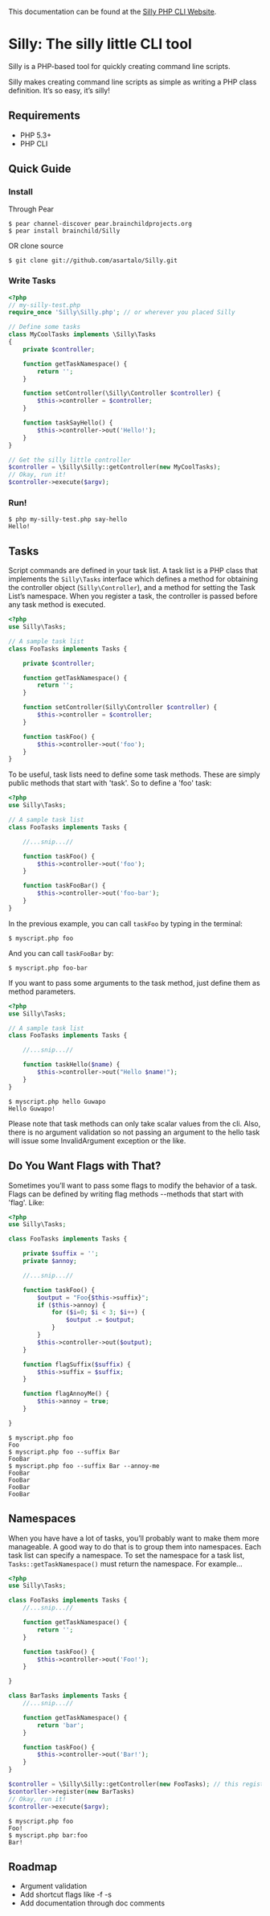 This documentation can be found at the [Silly PHP CLI Website](http://silly.brainchildprojects.org).


**Silly:** The silly little CLI tool
====================================

Silly is a PHP-based tool for quickly creating command line scripts.

Silly makes creating command line scripts as simple as writing a PHP class definition. It’s so easy, it’s silly!

Requirements
------------

* PHP 5.3+
* PHP CLI


Quick Guide
-----------

### Install

Through Pear
```
$ pear channel-discover pear.brainchildprojects.org
$ pear install brainchild/Silly
```

OR clone source

```
$ git clone git://github.com/asartalo/Silly.git
```

### Write Tasks
```php
<?php
// my-silly-test.php
require_once 'Silly\Silly.php'; // or wherever you placed Silly

// Define some tasks
class MyCoolTasks implements \Silly\Tasks
{
    private $controller;

    function getTaskNamespace() {
        return '';
    }

    function setController(\Silly\Controller $controller) {
        $this->controller = $controller;
    }

    function taskSayHello() {
        $this->controller->out('Hello!');
    }
}

// Get the silly little controller
$controller = \Silly\Silly::getController(new MyCoolTasks);
// Okay, run it!
$controller->execute($argv);
```

### Run!

```
$ php my-silly-test.php say-hello
Hello!
```

Tasks
-----

Script commands are defined in your task list. A task list is a PHP class that implements the `Silly\Tasks` interface which defines a method for obtaining the controller object (`Silly\Controller`), and a method for setting the Task List’s namespace. When you register a task, the controller is passed before any task method is executed.

```php
<?php
use Silly\Tasks;

// A sample task list
class FooTasks implements Tasks {

    private $controller;

    function getTaskNamespace() {
        return '';
    }

    function setController(Silly\Controller $controller) {
        $this->controller = $controller;
    }

    function taskFoo() {
        $this->controller->out('foo');
    }
}
```

To be useful, task lists need to define some task methods. These are simply public methods that start with 'task'. So to define a 'foo' task:

```php
<?php
use Silly\Tasks;

// A sample task list
class FooTasks implements Tasks {

    //...snip...//

    function taskFoo() {
        $this->controller->out('foo');
    }

    function taskFooBar() {
        $this->controller->out('foo-bar');
    }
}
```

In the previous example, you can call `taskFoo` by typing in the terminal:

```
$ myscript.php foo
```

And you can call `taskFooBar` by:

```
$ myscript.php foo-bar
```

If you want to pass some arguments to the task method, just define them as method parameters.

```php
<?php
use Silly\Tasks;

// A sample task list
class FooTasks implements Tasks {

    //...snip...//

    function taskHello($name) {
        $this->controller->out("Hello $name!");
    }
}
```

```
$ myscript.php hello Guwapo
Hello Guwapo!
```

Please note that task methods can only take scalar values from the cli. Also, there is no argument validation so not passing an argument to the hello task will issue some InvalidArgument exception or the like.

Do You Want Flags with That?
----------------------------

Sometimes you’ll want to pass some flags to modify the behavior of a task. Flags can be defined by writing flag methods --methods that start with 'flag'. Like:

```php
<?php
use Silly\Tasks;

class FooTasks implements Tasks {

    private $suffix = '';
    private $annoy;

    //...snip...//

    function taskFoo() {
        $output = "Foo{$this->suffix}";
        if ($this->annoy) {
            for ($i=0; $i < 3; $i++) {
                $output .= $output;
            }
        }
        $this->controller->out($output);
    }

    function flagSuffix($suffix) {
        $this->suffix = $suffix;
    }

    function flagAnnoyMe() {
        $this->annoy = true;
    }

}
```

```
$ myscript.php foo
Foo
$ myscript.php foo --suffix Bar
FooBar
$ myscript.php foo --suffix Bar --annoy-me
FooBar
FooBar
FooBar
FooBar
```


Namespaces
----------
When you have have a lot of tasks, you’ll probably want to make them more manageable. A good way to do that is to group them into namespaces. Each task list can specify a namespace. To set the namespace for a task list, `Tasks::getTaskNamespace()` must return the namespace. For example...


```php
<?php
use Silly\Tasks;

class FooTasks implements Tasks {
    //...snip...//

    function getTaskNamespace() {
        return '';
    }

    function taskFoo() {
        $this->controller->out('Foo!');
    }

}

class BarTasks implements Tasks {
    //...snip...//

    function getTaskNamespace() {
        return 'bar';
    }

    function taskFoo() {
        $this->controller->out('Bar!');
    }
}

$controller = \Silly\Silly::getController(new FooTasks); // this registers FooTasks
$contorller->register(new BarTasks)
// Okay, run it!
$controller->execute($argv);
```

```
$ myscript.php foo
Foo!
$ myscript.php bar:foo
Bar!
```

Roadmap
-------

* Argument validation
* Add shortcut flags like -f -s
* Add documentation through doc comments
